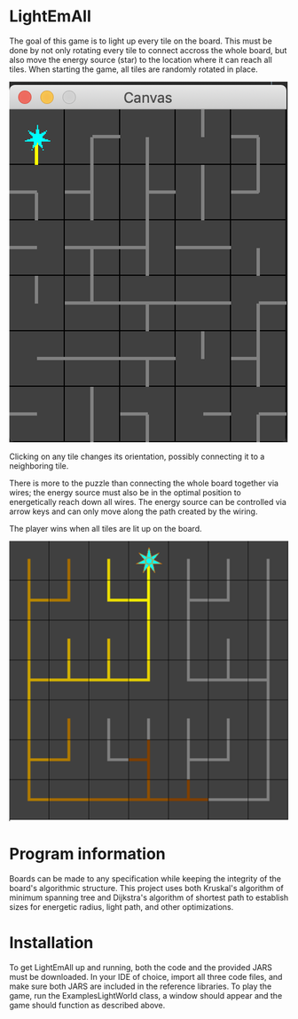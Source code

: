# LightEmAll

The goal of this game is to light up every tile on the board. This must be done by not only rotating every tile to connect accross the whole board, but also move the energy source (star) to the location where it can reach all tiles. 
When starting the game, all tiles are randomly rotated in place.

![Initial board](Images/Initial.png)

Clicking on any tile changes its orientation, possibly connecting it to a neighboring tile. 

There is more to the puzzle than connecting the whole board together via wires; the energy source must also be in the optimal position to energetically reach down all wires. The energy source can be controlled via arrow keys and can only move along the path created by the wiring. 

The player wins when all tiles are lit up on the board.

![Final board](Images/s3.png)

# Program information

Boards can be made to any specification while keeping the integrity of the board's algorithmic structure.
This project uses both Kruskal's algorithm of minimum spanning tree and Dijkstra's algorithm of shortest path to establish sizes for energetic radius, light path, and other optimizations. 

# Installation

To get LightEmAll up and running, both the code and the provided JARS must be downloaded. In your IDE of choice, import all three code files, and make sure both JARS are included in the reference libraries. To play the game, run the ExamplesLightWorld class, a window should appear and the game should function as described above.
